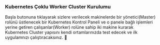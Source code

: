 ### Kubernetes Çoklu Worker Cluster Kurulumu 
  
Başla butonuna tıklayarak sizlere verilecek makinelerde bir yönetici(Master) rolünü üstlenecek bir Kubernetes Kontrol Paneli ve o panele bağlı işlemleri yerine getiren çalışanlar(Worker) rolüne sahip iki makine kurarak Kubernetes Cluster yapısını kendi ortamlarınızda test edecek ve ilk uygulamnızı çalıştıracaksınız. 🚀  
